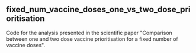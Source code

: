 ## fixed_num_vaccine_doses_one_vs_two_dose_prioritisation

Code for the analysis presented in the scientific paper "Comparison between one and two dose vaccine prioritisation for a fixed number of vaccine doses".
